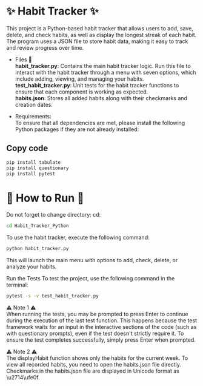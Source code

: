 # ✨ Habit Tracker ✨

This project is a Python-based habit tracker that allows users to add, save, delete, and check habits, as well as display the longest streak of each habit. The program uses a JSON file to store habit data, making it easy to track and review progress over time.



* Files 📃  
**habit_tracker.py**: Contains the main habit tracker logic. Run this file to interact with the habit tracker through a menu with seven options, which include adding, viewing, and managing your habits.  
**test_habit_tracker.py**: Unit tests for the habit tracker functions to ensure that each component is working as expected.  
**habits.json**: Stores all added habits along with their checkmarks and creation dates.

* Requirements:  
To ensure that all dependencies are met, please install the following Python packages if they are not already installed:

## Copy code
```bash
pip install tabulate
pip install questionary
pip install pytest
```

# 🚀 How to Run 🚀

Do not forget to change directory:
cd:  
```bash
cd Habit_Tracker_Python
```

To use the habit tracker, execute the following command:  

```bash
python habit_tracker.py
```
This will launch the main menu with options to add, check, delete, or analyze your habits.

Run the Tests
To test the project, use the following command in the terminal:

```bash
pytest -s -v test_habit_tracker.py
```

⚠ Note 1 ⚠  
When running the tests, you may be prompted to press Enter to continue during the execution of the last test function. This happens because the test framework waits for an input in the interactive sections of the code (such as with questionary prompts), even if the test doesn't strictly require it. To ensure the test completes successfully, simply press Enter when prompted.    

⚠ Note 2 ⚠  
The displayHabit function shows only the habits for the current week. To view all recorded habits, you need to open the habits.json file directly. Checkmarks in the habits.json file are displayed in Unicode format as \u2714\ufe0f.